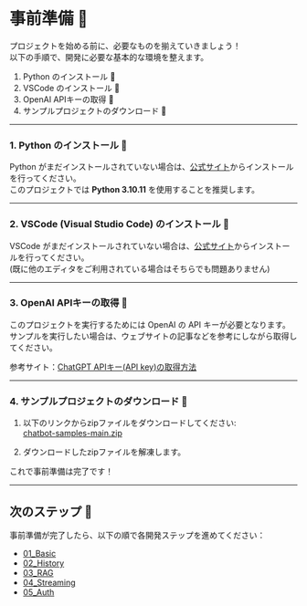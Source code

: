 # 事前準備 🐍

プロジェクトを始める前に、必要なものを揃えていきましょう！  
以下の手順で、開発に必要な基本的な環境を整えます。

1. Python のインストール 🐍
2. VSCode のインストール 🌌
3. OpenAI APIキーの取得 🔑
4. サンプルプロジェクトのダウンロード 📒

---

### 1. Python のインストール 🐍
Python がまだインストールされていない場合は、[公式サイト](https://www.python.org/downloads/release/python-31011/)からインストールを行ってください。  
このプロジェクトでは **Python 3.10.11** を使用することを推奨します。  

---

### 2. VSCode (Visual Studio Code) のインストール 🌌
VSCode がまだインストールされていない場合は、[公式サイト](https://code.visualstudio.com/)からインストールを行ってください。  
(既に他のエディタをご利用されている場合はそちらでも問題ありません)  

---

### 3. OpenAI APIキーの取得 🔑
このプロジェクトを実行するためには OpenAI の API キーが必要となります。  
サンプルを実行したい場合は、ウェブサイトの記事などを参考にしながら取得してください。

参考サイト：[ChatGPT APIキー(API key)の取得方法](https://www.ai-souken.com/article/how-to-get-chatgpt-api-key)  

---

### 4. サンプルプロジェクトのダウンロード 📒
1. 以下のリンクからzipファイルをダウンロードしてください:  
   [chatbot-samples-main.zip](https://github.com/Gohei/chatbot-samples/archive/refs/heads/main.zip)

2. ダウンロードしたzipファイルを解凍します。

これで事前準備は完了です！  

---

## 次のステップ 🚀

事前準備が完了したら、以下の順で各開発ステップを進めてください：

- [01_Basic](/01_Basic/README.md)
- [02_History](/02_History/README.md)
- [03_RAG](/03_RAG/README.md)
- [04_Streaming](/04_Streaming/README.md)
- [05_Auth](/05_Auth/README.md)
